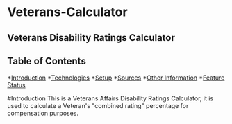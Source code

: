 # Veterans-Calculator
## Veterans Disability Ratings Calculator

## Table of Contents
*[Introduction](#introduction)
*[Technologies](#technologies)
*[Setup](#setup)
*[Sources](#sources)
*[Other Information](#other-information)
*[Feature Status](#feature-status)

#Introduction
This is a Veterans Affairs Disability Ratings Calculator, it is used to calculate a Veteran's "combined rating" percentage for compensation purposes. 

